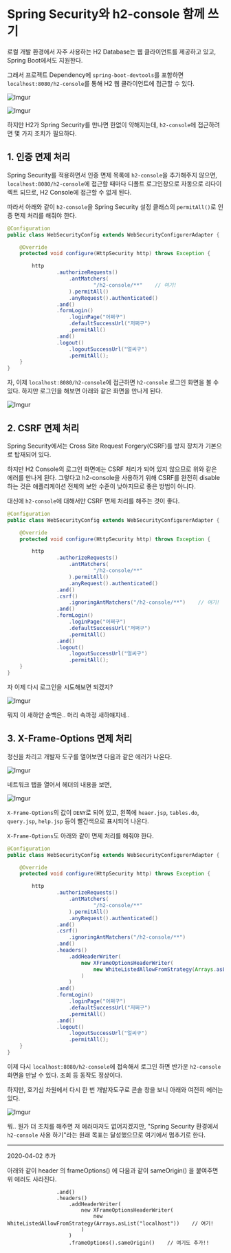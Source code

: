 # Spring Security와 h2-console 함께 쓰기

로컬 개발 환경에서 자주 사용하는 H2 Database는 웹 클라이언트를 제공하고 있고, Spring Boot에서도 지원한다.

그래서 프로젝트 Dependency에 `spring-boot-devtools`를 포함하면 `localhost:8080/h2-console`를 통해 H2 웹 클라이언트에 접근할 수 있다.

![Imgur](http://i.imgur.com/Puj3XrY.png)

![Imgur](http://i.imgur.com/8G0SztT.png)

하지만 H2가 Spring Security를 만나면 한없이 약해지는데, `h2-console`에 접근하려면 몇 가지 조치가 필요하다.


## 1. 인증 면제 처리

Spring Security를 적용하면서 인증 면제 목록에 `h2-console`을 추가해주지 않으면, `localhost:8080/h2-console`에 접근할 때마다 디폴트 로그인창으로 자동으로 리다이렉트 되므로, H2 Console에 접근할 수 없게 된다. 

따라서 아래와 같이 `h2-console`을 Spring Security 설정 클래스의 `permitAll()`로 인증 면제 처리를 해줘야 한다.

```java
@Configuration
public class WebSecurityConfig extends WebSecurityConfigurerAdapter {

    @Override
    protected void configure(HttpSecurity http) throws Exception {

        http
                .authorizeRequests()
                    .antMatchers(
                            "/h2-console/**"    // 여기!
                    ).permitAll()
                    .anyRequest().authenticated()
                .and()
                .formLogin()
                    .loginPage("어쩌구")
                    .defaultSuccessUrl("저쩌구")
                    .permitAll()
                .and()
                .logout()
                    .logoutSuccessUrl("얼씨구")
                    .permitAll();
    }
}
```

자, 이제 `localhost:8080/h2-console`에 접근하면 `h2-console` 로그인 화면을 볼 수 있다. 하지만 로그인을 해보면 아래와 같은 화면을 만나게 된다.

![Imgur](http://i.imgur.com/3uhDO3c.png)


## 2. CSRF 면제 처리

Spring Security에서는 Cross Site Request Forgery(CSRF)를 방지 장치가 기본으로 탑재되어 있다. 

하지만 H2 Console의 로그인 화면에는 CSRF 처리가 되어 있지 않으므로 위와 같은 에러를 만나게 된다. 그렇다고 h2-console을 사용하기 위해 CSRF를 완전히 disable 하는 것은 애플리케이션 전체의 보안 수준이 낮아지므로 좋은 방법이 아니다. 

대신에 `h2-console`에 대해서만 CSRF 면제 처리를 해주는 것이 좋다.

```java
@Configuration
public class WebSecurityConfig extends WebSecurityConfigurerAdapter {

    @Override
    protected void configure(HttpSecurity http) throws Exception {

        http
                .authorizeRequests()
                    .antMatchers(
                            "/h2-console/**"
                    ).permitAll()
                    .anyRequest().authenticated()
                .and()
                .csrf()
                    .ignoringAntMatchers("/h2-console/**")    // 여기!
                .and()
                .formLogin()
                    .loginPage("어쩌구")
                    .defaultSuccessUrl("저쩌구")
                    .permitAll()
                .and()
                .logout()
                    .logoutSuccessUrl("얼씨구")
                    .permitAll();
    }
}
```

자 이제 다시 로그인을 시도해보면 되겠지?

![Imgur](http://i.imgur.com/rz365yJ.png)

뭐지 이 새하얀 순백은.. 머리 속까정 새하얘지네..


## 3. X-Frame-Options 면제 처리

정신을 차리고 개발자 도구를 열어보면 다음과 같은 에러가 나온다.

![Imgur](http://i.imgur.com/GnSDE7y.png)

네트워크 탭을 열어서 헤더의 내용을 보면,

![Imgur](http://i.imgur.com/Url87wp.png)

`X-Frame-Options`의 값이 `DENY`로 되어 있고, 왼쪽에 `heaer.jsp`, `tables.do`, `query.jsp`, `help.jsp` 등이 빨간색으로 표시되어 나온다.

`X-Frame-Options`도 아래와 같이 면제 처리를 해줘야 한다.

```java
@Configuration
public class WebSecurityConfig extends WebSecurityConfigurerAdapter {

    @Override
    protected void configure(HttpSecurity http) throws Exception {

        http
                .authorizeRequests()
                    .antMatchers(
                            "/h2-console/**"
                    ).permitAll()
                    .anyRequest().authenticated()
                .and()
                .csrf()
                    .ignoringAntMatchers("/h2-console/**")
                .and()
                .headers()
                    .addHeaderWriter(
                        new XFrameOptionsHeaderWriter(
                            new WhiteListedAllowFromStrategy(Arrays.asList("localhost"))    // 여기!
                        )
                    )
                .and()
                .formLogin()
                    .loginPage("어쩌구")
                    .defaultSuccessUrl("저쩌구")
                    .permitAll()
                .and()
                .logout()
                    .logoutSuccessUrl("얼씨구")
                    .permitAll();
    }
}
```

이제 다시 `localhost:8080/h2-console`에 접속해서 로그인 하면 반가운 `h2-console` 화면을 만날 수 있다. 조회 등 동작도 정상이다.

하지만, 호기심 차원에서 다시 한 번 개발자도구로 콘솔 창을 보니 아래와 여전히 에러는 있다.

![Imgur](http://i.imgur.com/vzBW4TM.png)

뭐.. 뭔가 더 조치를 해주면 저 에러마저도 없어지겠지만, "Spring Security 환경에서 `h2-console` 사용 하기"라는 원래 목표는 달성했으므로 여기에서 멈추기로 한다.

----
2020-04-02 추가

아래와 같이 header 의 frameOptions() 에 다음과 같이 sameOrigin() 을 붙여주면 위 에러도 사라진다.

```
                .and()
                .headers()
                    .addHeaderWriter(
                        new XFrameOptionsHeaderWriter(
                            new WhiteListedAllowFromStrategy(Arrays.asList("localhost"))    // 여기!
                        )
                    )
                    .frameOptions().sameOrigin()    // 여기도 추가!!
```
